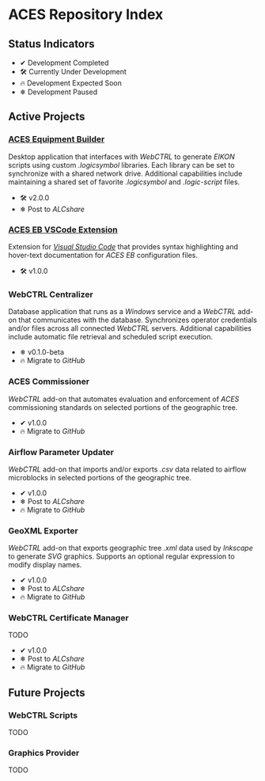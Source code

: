 # ACES Repository Index

## Status Indicators

- ✔ Development Completed
- 🛠 Currently Under Development
- 🔥 Development Expected Soon
- ❄ Development Paused

## Active Projects

### [ACES Equipment Builder](https://github.com/automatic-controls/aces-equipment-builder)
Desktop application that interfaces with *WebCTRL* to generate *EIKON* scripts using custom *.logicsymbol* libraries. Each library can be set to synchronize with a shared network drive. Additional capabilities include maintaining a shared set of favorite *.logicsymbol* and *.logic-script* files.

- 🛠 v2.0.0
- ❄ Post to *ALCshare*

### [ACES EB VSCode Extension](https://github.com/automatic-controls/vscode-aces-equipment-builder)
Extension for [*Visual Studio Code*](https://code.visualstudio.com/) that provides syntax highlighting and hover-text documentation for *ACES EB* configuration files.

- 🛠 v1.0.0

### WebCTRL Centralizer
Database application that runs as a *Windows* service and a *WebCTRL* add-on that communicates with the database. Synchronizes operator credentials and/or files across all connected *WebCTRL* servers. Additional capabilities include automatic file retrieval and scheduled script execution.

- ❄ v0.1.0-beta
- 🔥 Migrate to *GitHub*

### ACES Commissioner
*WebCTRL* add-on that automates evaluation and enforcement of *ACES* commissioning standards on selected portions of the geographic tree.

- ✔ v1.0.0
- 🔥 Migrate to *GitHub*

### Airflow Parameter Updater
*WebCTRL* add-on that imports and/or exports *.csv* data related to airflow microblocks in selected portions of the geographic tree.

- ✔ v1.0.0
- ❄ Post to *ALCshare*
- 🔥 Migrate to *GitHub*

### GeoXML Exporter
*WebCTRL* add-on that exports geographic tree *.xml* data used by *Inkscape* to generate *SVG* graphics. Supports an optional regular expression to modify display names.

- ✔ v1.0.0
- ❄ Post to *ALCshare*
- 🔥 Migrate to *GitHub*

### WebCTRL Certificate Manager
TODO

- ✔ v1.0.0
- ❄ Post to *ALCshare*
- 🔥 Migrate to *GitHub*

## Future Projects

### WebCTRL Scripts
TODO

### Graphics Provider
TODO
